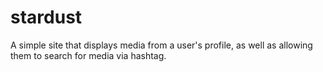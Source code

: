 # stardust

A simple site that displays media from a user's profile, as well as allowing them to search for media via hashtag.
